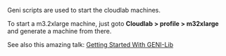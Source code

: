 Geni scripts are used to start the cloudlab machines.

To start a m3.2xlarge machine, just goto **Cloudlab > profile > m32xlarge** and generate a machine from there.

See also this amazing talk: [Getting Started With GENI-Lib](https://www.youtube.com/watch?v=TEHqPbh3iMs)

